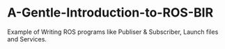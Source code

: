 # A-Gentle-Introduction-to-ROS-BIR
Example of Writing ROS programs like Publiser &amp; Subscriber, Launch files and Services.
